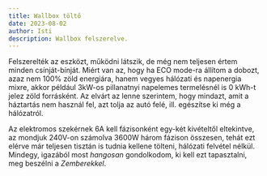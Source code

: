 ```yaml
---
title: Wallbox töltő
date: 2023-08-02
author: Isti
description: Wallbox felszerelve.
---
```

Felszerelték az eszközt, működni látszik, de még nem teljesen értem minden csínját-bínját. Miért van az, hogy ha ECO mode-ra állítom a dobozt, azaz nem 100% zöld energiára, hanem vegyes hálózati és napenergia mixre, akkor például 3kW-os pillanatnyi napelemes termelésnél is 0 kWh-t jelez zöld forrásként. Az elvárt az lenne szerintem, hogy mindazt, amit a háztartás nem használ fel, azt tolja az autó felé, ill. egészítse ki még a hálózatról.

Az elektromos szekérnek 6A kell fázisonként egy-két kivételtől eltekintve, az mondjuk 240V-on számolva 3600W három fázison összesen, tehát ezt elérve már teljesen tisztán is tudnia kellene tölteni, hálózati felvétel nélkül. Mindegy, igazából most *hangosan* gondolkodom, ki kell ezt tapasztalni, meg beszélni a *Zemberekkel*.
